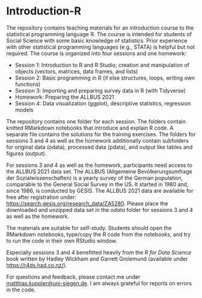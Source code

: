# Introduction-R
The repository contains teaching materials for an introduction course to the statistical programming language R. The course is intended for students of Social Science with some basic knowledge of statistics. Prior experience with other statistical programming languages (e.g., STATA) is helpful but not required. The course is organized into four sessions and one homework:

- Session 1: Introduction to R and R Studio; creation and manipulation of objects (vectors, matrices, data frames, and lists)
- Session 2: Basic programming in R (if else structures, loops, writing own functions)
- Session 3: Importing and preparing survey data in R (with Tidyverse)
- Homework: Preparing the ALLBUS 2021
- Session 4: Data visualization (ggplot), descriptive statistics, regression models

The repository contains one folder for each session. The folders contain knitted RMarkdown notebooks that introduce and explain R code. A separate file contains the solutions for the training exercises. The folders for sessions 3 and 4 as well as the homework additionally contain subfolders for original data (odata), processed data (pdata), and output like tables and figures (output).

For sessions 3 and 4 as well as the homework, participants need access to the ALLBUS 2021 data set. The ALLBUS (Allgemeine Bevölkerungsumfrage der Sozialwissenschaften) is a yearly survey of the German population, comparable to the General Social Survey in the US. It started in 1980 and, since 1986, is conducted by GESIS. The ALLBUS 2021 data are available for free after registration under: https://search.gesis.org/research_data/ZA5280. Please place the downloaded and unzipped data set in the *odata* folder for sessions 3 and 4 as well as the homework.

The materials are suitable for self-study. Students should open the RMarkdown notebooks, type/copy the R code from the notebooks, and try to run the code in their own RStudio window.

Especially sessions 3 and 4 benefitted heavily from the *R for Data Science* book written by Hadley Wickham and Garrett Grolemund (available under https://r4ds.had.co.nz/).

For questions and feedback, please contact me under matthias.kuppler@uni-siegen.de. I am always grateful for reports on errors in the code.
